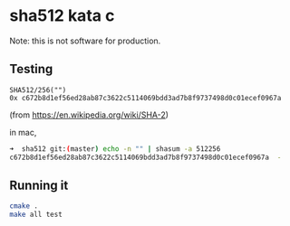 # sha512 kata c

Note: this is not software for production.

## Testing

```
SHA512/256("")
0x c672b8d1ef56ed28ab87c3622c5114069bdd3ad7b8f9737498d0c01ecef0967a
```

(from https://en.wikipedia.org/wiki/SHA-2)

in mac,

```bash
➜  sha512 git:(master) echo -n "" | shasum -a 512256
c672b8d1ef56ed28ab87c3622c5114069bdd3ad7b8f9737498d0c01ecef0967a  -
```

## Running it

```bash
cmake .
make all test
```